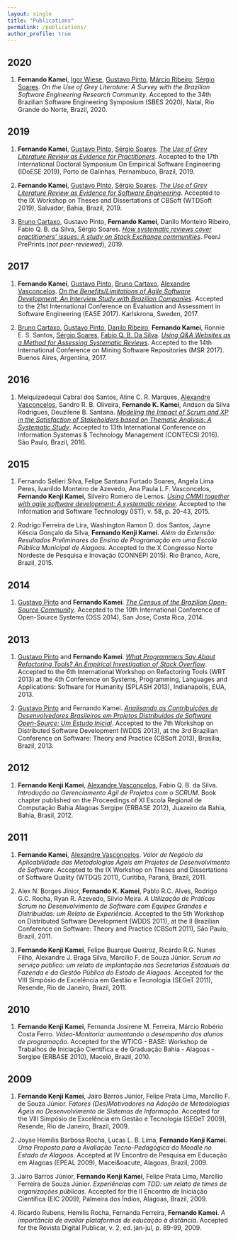```yaml
---
layout: single
title: "Publications"
permalink: /publications/
author_profile: true
---
```


## 2020
1. **Fernando Kamei**, [Igor Wiese](http://igorwiese.com), [Gustavo Pinto](http://gustavopinto.org), [M&aacute;rcio Ribeiro](https://sites.google.com/a/ic.ufal.br/marcio/), [S&eacute;rgio Soares](http://www.cin.ufpe.br/~scbs/). *On the Use of Grey Literature: A Survey with the Brazilian Software Engineering Research Community*. Accepted to the 34th Brazilian Software Engineering Symposium (SBES 2020), Natal, Rio Grande do Norte, Brazil, 2020.

## 2019
1. **Fernando Kamei**, [Gustavo Pinto](http://gustavopinto.org), [S&eacute;rgio Soares](http://www.cin.ufpe.br/~scbs/). *[The Use of Grey Literature Review as Evidence for Practitioners](https://dl.acm.org/doi/10.1145/3356773.3356797)*. Accepted to the 17th International Doctoral Symposium On Empirical Software Engineering (IDoESE 2019), Porto de Galinhas, Pernambuco, Brazil, 2019.

2. **Fernando Kamei**, [Gustavo Pinto](http://gustavopinto.org), [S&eacute;rgio Soares](http://www.cin.ufpe.br/~scbs/). *[The Use of Grey Literature Review as Evidence for Software Engineering](https://sol.sbc.org.br/index.php/cbsoft_estendido/article/view/7656)*. Accepted to the IX Workshop on Theses and Dissertations of CBSoft (WTDSoft 2019), Salvador, Bahia, Brazil, 2019.

3. [Bruno Cartaxo](http://brunocartaxo.com), Gustavo Pinto, **Fernando Kamei**, Danilo Monteiro Ribeiro, Fabio Q. B. da Silva, Sérgio Soares. *[How systematic reviews cover practitioners’ issues: A study on Stack Exchange communities](https://peerj.com/preprints/27610v1/)*. PeerJ PrePrints (*not peer-reviewed*), 2019.


## 2017
1. **Fernando Kamei**, [Gustavo Pinto](http://gustavopinto.org), [Bruno Cartaxo](http://brunocartaxo.com/), [Alexandre Vasconcelos](http://cin.ufpe.br/~amlv/). *[On the Benefits/Limitations of Agile Software Development: An Interview Study with Brazilian Companies](https://dl.acm.org/doi/10.1145/3084226.3084278)*. Accepted to the 21st International Conference on Evaluation and Assessment in Software Engineering (EASE 2017). Karlskrona, Sweden, 2017.

2. [Bruno Cartaxo](http://brunocartaxo.com/), [Gustavo Pinto](http://gustavopinto.org), [Danilo Ribeiro](https://sites.google.com/site/profdanilomonteiro/), **Fernando Kamei**, Ronnie E. S. Santos, [S&eacute;rgio Soares](http://www.cin.ufpe.br/~scbs/), [Fabio Q. B. Da Silva](https://www.researchgate.net/profile/Fabio_Silva19). *[Using Q&A Websites as a Method for Assessing Systematic Reviews](https://ieeexplore.ieee.org/document/7962373)*. Accepted to the 14th International Conference on Mining Software Repositories (MSR 2017). Buenos Aires, Argentina, 2017.


## 2016
1. Melquizedequi Cabral dos Santos, Aline C. R. Marques, [Alexandre Vasconcelos](http://cin.ufpe.br/~amlv/), Sandro R. B. Oliveira, **Fernando K. Kamei**, Andson da Silva Rodrigues, Deuzilene B. Santana. *[Modeling the Impact of Scrum and XP in the Satisfaction of Stakeholders based on Thematic Analysis: A Systematic Study](http://www.contecsi.tecsi.org/index.php/contecsi/13CONTECSI/paper/view/3904)*. Accepted to 13th International Conference on Information Systemas & Technology Management (CONTECSI 2016). S&atilde;o Paulo, Brazil, 2016.


## 2015
1. Fernando Selleri Silva, Felipe Santana Furtado Soares, Angela Lima Peres, Ivanildo Monteiro de Azevedo, Ana Paula L.F. Vasconcelos, **Fernando Kenji Kamei**, Silveiro Romero de Lemos. *[Using CMMI together with agile software development: A systematic review](https://www.sciencedirect.com/science/article/abs/pii/S0950584914002110)*. Accepted to the Information and Software Technology (IST), v. 58, p. 20-43, 2015. 

2. Rodrigo Ferreira de Lira, Washington Ramon D. dos Santos, Jayne K&eacute;scia Gon&ccedil;alo da Silva, **Fernando Kenji Kamei**. *Al&eacute;m da Extens&atilde;o: Resultados Preliminares do Ensino de Programa&ccedil;&atilde;o em uma Escola P&uacute;blica Municipal de Alagoas*. Accepted to the X Congresso Norte Nordeste de Pesquisa e Inovação (CONNEPI 2015). Rio Branco, Acre, Brazil, 2015.


## 2014
1. [Gustavo Pinto](http://gustavopinto.org) and **Fernando Kamei**. *[The Census of the Brazilian Open-Source Community](https://link.springer.com/chapter/10.1007/978-3-642-55128-4_30)*. Accepted to the 10th International Conference of Open-Source Systems (OSS 2014), San Jose, Costa Rica, 2014.


## 2013
1. [Gustavo Pinto](http://gustavopinto.org) and **Fernando Kamei**. *[What Programmers Say About Refactoring Tools? An Empirical Investigation of Stack Overflow](http://gustavopinto.github.io/lost+found/wrt2013.pdf)*. Accepted to the 6th International Workshop on Refactoring Tools (WRT 2013) at the 4th Conference on Systems, Programming, Languages and Applications: Software for Humanity (SPLASH 2013), Indianapolis, EUA, 2013.

2. [Gustavo Pinto](http://gustavopinto.org) and Fernando Kamei. *[Analisando as Contribui&ccedil;&otilde;es de Desenvolvedores Brasileiros em Projetos Distribu&iacute;dos de Software Open-Source: Um Estudo Inicial](http://gustavopinto.github.io/lost+found/wdds2013.pdf)*. Accepted to the 7th Workshop on Distributed Software Development (WDDS 2013), at the 3rd Brazilian Conference on Software: Theory and Practice (CBSoft 2013), Brasilia, Brazil, 2013.


## 2012
1. **Fernando Kenji Kamei**, [Alexandre Vasconcelos](http://cin.ufpe.br/~amlv/), Fabio Q. B. da Silva. *Introdução ao Gerenciamento &Aacute;gil de Projetos com o SCRUM*. Book chapter published on the Proceedings of XI Escola Regional de Computação Bahia Alagoas Sergipe (ERBASE 2012), Juazeiro da Bahia, Bahia, Brasil, 2012.


## 2011
1. **Fernando Kamei**, [Alexandre Vasconcelos](http://cin.ufpe.br/~amlv/). *Valor de Neg&oacute;cio da Aplicabilidade das Metodologias &Aacute;geis em Projetos de Desenvolvimento de Software*. Accepted to the IX Workshop on Theses and Dissertations of Software Quality (WTDQS 2011), Curitiba, Paran&aacute;, Brazil, 2011.

2. Alex N. Borges J&iacute;nior, **Fernando K. Kamei**, Pablo R.C. Alves, Rodrigo G.C. Rocha, Ryan R. Azevedo, Silvio Meira. *A Utiliza&ccedil;&atilde;o de Pr&aacute;ticas Scrum no Desenvolvimento de Software com Equipes Grandes e Distribu&iacute;das: um Relato de Experi&ecirc;ncia*. Accepted to the 5th Workshop on Distributed Software Development (WDDS 2011), at the II Brazilian Conference on Software: Theory and Practice (CBSoft 2011), S&atilde;o Paulo, Brazil, 2011.

3. **Fernando Kenji Kamei**, Felipe Buarque Queiroz, Ricardo R.G. Nunes Filho, Alexandre J. Braga Silva, Marc&iacute;lio F. de Souza J&uacute;nior. *Scrum no servi&ccedil;o p&uacute;blico: um relato de implanta&ccedil;&atilde;o nas Secretarias Estaduais da Fazenda e da Gest&atilde;o P&uacute;blica do Estado de Alagoas*. Accepted for the VIII Simp&oacute;sio de Excel&ecirc;ncia em Gest&atilde;o e Tecnologia (SEGeT 2011), Resende, Rio de Janeiro, Brazil, 2011.


## 2010
1. **Fernando Kenji Kamei**, Fernanda Josirene M. Ferreira, M&aacute;rcio Rob&eacute;rio Costa Ferro. *V&iacute;deo-Monitoria: aumentando o desempenho dos alunos de programa&ccedil;&atilde;o*. Accepted for the WTICG - BASE: Workshop de Trabalhos de Inicia&ccedil;&atilde;o Cient&iacute;fica e de Gradua&ccedil;&atilde;o Bahia - Alagoas - Sergipe (ERBASE 2010), Macei&oacute;, Brazil, 2010.


## 2009
1. **Fernando Kenji Kamei**, Jairo Barros J&uacute;nior, Felipe Prata Lima, Marc&iacute;lio F. de Souza J&uacute;nior. *Fatores (Des)Motivadores na Ado&ccedil;&atilde;o de Metodologias &Aacute;geis no Desenvolvimento de Sistemas de Informa&ccedil;&atilde;o*. Accepted for the VIII Simp&oacute;sio de Excel&ecirc;ncia em Gest&atilde;o e Tecnologia (SEGeT 2009), Resende, Rio de Janeiro, Brazil, 2009.

2. Joyse Hemilis Barbosa Rocha, Lucas L. B. Lima, **Fernando Kenji Kamei**. *Uma Proposta para a Avalia&ccedil;&atilde;o Tecno-Pedag&oacute;gica do Moodle no Estado de Alagoas*. Accepted at IV Encontro de Pesquisa em Educa&ccedil;&atilde;o em Alagoas (EPEAL 2009), Macei&oacute, Alagoas, Brazil, 2009.

3. Jairo Barros J&uacute;nior, **Fernando Kenji Kamei**, Felipe Prata Lima, Marc&iacute;lio Ferreira de Souza J&uacute;nior. *Experi&ecirc;ncias com TDD: um relato de times de organiza&ccedil;&otilde;es p&uacute;blicas.* Accepted for the II Encontro de Inicia&ccedil;&atilde;o Cient&iacute;fica (EIC 2009), Palmeira dos &Iacute;ndios, Alagoas, Brazil, 2009. 

4. Ricardo Rubens, Hemilis Rocha, Fernanda Ferreira, **Fernando Kamei**. *A import&acirc;ncia de avaliar plataformas de educa&ccedil;&atilde;o &agrave; dist&acirc;ncia*. Accepted for the Revista Digital Publicar, v. 2, ed. jan-jul, p. 89-99, 2009. 

